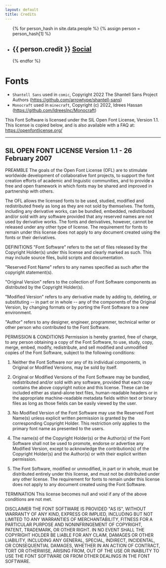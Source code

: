 ```yaml
---
layout: default
title: Credits
---
```


<div>
  <ul id="credits">
    {% for person_hash in site.data.people %} {% assign person = person_hash[1]
    %}
    <li>
      <h2>{{ person.credit }} <a href="{{ person.social }}">Social</a></h2>
    </li>
    {% endfor %}
  </ul>
</div>

# Fonts

- `Shantell Sans` used in `comic`, Copyright 2022 The Shantell Sans Project Authors (<https://github.com/arrowtype/shantell-sans>)
- `Monocraft` used in `minecraft`, Copyright (c) 2022, Idrees Hassan (<https://github.com/IdreesInc/Monocraft>)

This Font Software is licensed under the SIL Open Font License, Version 1.1.
This license is copied below, and is also available with a FAQ at:
<https://openfontlicense.org/>

---

## SIL OPEN FONT LICENSE Version 1.1 - 26 February 2007

PREAMBLE
The goals of the Open Font License (OFL) are to stimulate worldwide
development of collaborative font projects, to support the font creation
efforts of academic and linguistic communities, and to provide a free and
open framework in which fonts may be shared and improved in partnership
with others.

The OFL allows the licensed fonts to be used, studied, modified and
redistributed freely as long as they are not sold by themselves. The
fonts, including any derivative works, can be bundled, embedded,
redistributed and/or sold with any software provided that any reserved
names are not used by derivative works. The fonts and derivatives,
however, cannot be released under any other type of license. The
requirement for fonts to remain under this license does not apply
to any document created using the fonts or their derivatives.

DEFINITIONS
"Font Software" refers to the set of files released by the Copyright
Holder(s) under this license and clearly marked as such. This may
include source files, build scripts and documentation.

"Reserved Font Name" refers to any names specified as such after the
copyright statement(s).

"Original Version" refers to the collection of Font Software components as
distributed by the Copyright Holder(s).

"Modified Version" refers to any derivative made by adding to, deleting,
or substituting -- in part or in whole -- any of the components of the
Original Version, by changing formats or by porting the Font Software to a
new environment.

"Author" refers to any designer, engineer, programmer, technical
writer or other person who contributed to the Font Software.

PERMISSION & CONDITIONS
Permission is hereby granted, free of charge, to any person obtaining
a copy of the Font Software, to use, study, copy, merge, embed, modify,
redistribute, and sell modified and unmodified copies of the Font
Software, subject to the following conditions:

1. Neither the Font Software nor any of its individual components,
   in Original or Modified Versions, may be sold by itself.

2. Original or Modified Versions of the Font Software may be bundled,
   redistributed and/or sold with any software, provided that each copy
   contains the above copyright notice and this license. These can be
   included either as stand-alone text files, human-readable headers or
   in the appropriate machine-readable metadata fields within text or
   binary files as long as those fields can be easily viewed by the user.

3. No Modified Version of the Font Software may use the Reserved Font
   Name(s) unless explicit written permission is granted by the corresponding
   Copyright Holder. This restriction only applies to the primary font name as
   presented to the users.

4. The name(s) of the Copyright Holder(s) or the Author(s) of the Font
   Software shall not be used to promote, endorse or advertise any
   Modified Version, except to acknowledge the contribution(s) of the
   Copyright Holder(s) and the Author(s) or with their explicit written
   permission.

5. The Font Software, modified or unmodified, in part or in whole,
   must be distributed entirely under this license, and must not be
   distributed under any other license. The requirement for fonts to
   remain under this license does not apply to any document created
   using the Font Software.

TERMINATION
This license becomes null and void if any of the above conditions are
not met.

DISCLAIMER
THE FONT SOFTWARE IS PROVIDED "AS IS", WITHOUT WARRANTY OF ANY KIND,
EXPRESS OR IMPLIED, INCLUDING BUT NOT LIMITED TO ANY WARRANTIES OF
MERCHANTABILITY, FITNESS FOR A PARTICULAR PURPOSE AND NONINFRINGEMENT
OF COPYRIGHT, PATENT, TRADEMARK, OR OTHER RIGHT. IN NO EVENT SHALL THE
COPYRIGHT HOLDER BE LIABLE FOR ANY CLAIM, DAMAGES OR OTHER LIABILITY,
INCLUDING ANY GENERAL, SPECIAL, INDIRECT, INCIDENTAL, OR CONSEQUENTIAL
DAMAGES, WHETHER IN AN ACTION OF CONTRACT, TORT OR OTHERWISE, ARISING
FROM, OUT OF THE USE OR INABILITY TO USE THE FONT SOFTWARE OR FROM
OTHER DEALINGS IN THE FONT SOFTWARE.
